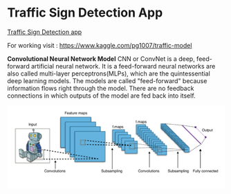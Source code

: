# Traffic Sign Detection App

[Traffic Sign Detection app](https://traffic-sign-detection-app.herokuapp.com/)

For working visit : https://www.kaggle.com/pg1007/traffic-model

**Convolutional Neural Network Model**
 CNN or ConvNet is a deep, feed-forward artificial neural network. It is a feed-forward neural networks are also called multi-layer perceptrons(MLPs), which are the quintessential deep learning models. The models are called "feed-forward" because information flows right through the model. There are no feedback connections in which outputs of the model are fed back into itself.

![Convolutional Neural Network](model.PNG)
